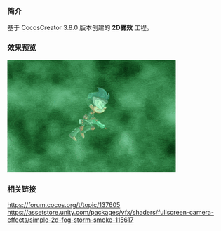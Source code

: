 ### 简介
基于 CocosCreator 3.8.0 版本创建的 **2D雾效** 工程。

### 效果预览
![image](../../../gif/202211/2022110803.gif)

### 相关链接
https://forum.cocos.org/t/topic/137605    
https://assetstore.unity.com/packages/vfx/shaders/fullscreen-camera-effects/simple-2d-fog-storm-smoke-115617